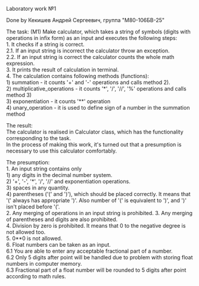 Laboratory work №1                                                                                                         
                                                                                                                     
Done by Кекишев Андрей Сергеевич, группа "М80-106БВ-25"                                                                  
                                                                                                         
The task:
    (M1) Make calculator, which takes a string of symbols (digits with operations
    in infix form) as an input and executes the following steps:                                                                                            
    1. It checks if a string is correct.                                                                                                                           
    2.1. If an input string is incorrect the calculator throw an exception.                                                                                         
    2.2. If an input string is correct the calculator counts the whole math expression.                                                                             
    3. It prints the result of calculation in terminal.                                                                                                         
    4. The calculation contains following methods (functions):                                                                                                                                                                                                                                            
            1) summation - it counts '+' and '-' operations and calls method 2).                                                                                      
            2) multiplicative_operations - it counts '*', '/', '//', '%' operations and calls method 3)                                                               
            3) exponentiation - it counts '**' operation                                                                                                         
            4) unary_operation - it is used to define sign of a number in the summation method                                                                        
      
The result:                                                                                                                                                                                                                                              
    The calculator is realised in Calculator class, which has the functionality corresponding to the task.                                                          
    In the process of making this work, it's turned out that a presumption is necessary to
    use this calculator comfortably.                                                                                                         
                                                                                                            
The presumption:                                                                                                                                                                                                                                                  
    1. An input string contains only                                                                                                         
        1) any digits in the decimal number system.                                                                                                         
        2) '+', '-', '*', '/', '//' and exponentiation operations.                                                                                                         
        3) spaces in any quantity.                                                                                                         
        4) parentheses ('(' and ')'), which should be placed correctly. It means that
            '(' always has appropriate ')'. Also number of '(' is equivalent to ')', and ')'
            isn't placed before '('.                                                                                                         
    2.  Any merging of operations in an input string is prohibited.
    3. Any merging of parentheses and digits are also prohibited.                                                                                                         
    4. Division by zero is prohibited. It means that 0 to the negative degree is not allowed too.                                                                         
    5. 0**0 is not allowed.                                                                                                         
    6. Float numbers can be taken as an input.                                                                                     
    6.1 You are able to enter any acceptable fractional part of a number.                                                                                                       
    6.2 Only 5 digits after point will be handled due to problem with storing float numbers in computer memory.                                                                                                                                                                 
    6.3 Fractional part of a float number will be rounded to 5 digits after point according to math rules.                                                                                                              
